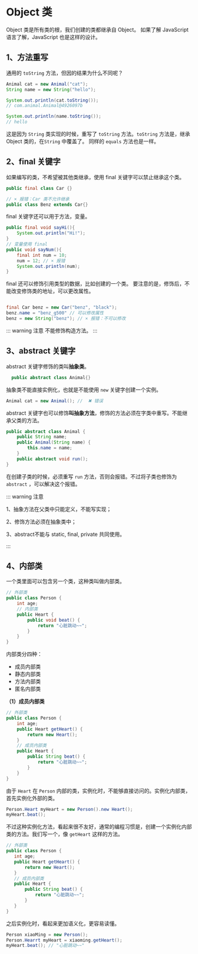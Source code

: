 # Object 类

Object 类是所有类的根，我们创建的类都继承自 Object。
如果了解 JavaScript 语言了解，JavaScript 也是这样的设计。

## 1、方法重写


通用的 `toString` 方法，但因的结果为什么不同呢？

```java
Animal cat = new Animal("cat");
String name = new String("hello");

System.out.println(cat.toString());
// com.animal.Animal@4926097b

System.out.println(name.toString());
// hello
```

这是因为 `String` 类实现的时候，重写了 `toString`
 方法。`toString` 方法是，继承 Object 类的，在`String` 中覆盖了。
 同样的 `equals` 方法也是一样。


## 2、final 关键字

如果编写的类，不希望被其他类继承，使用 final 关键字可以禁止继承这个类。

```java
public final class Car {}

// × 报错：Car 类不允许继承
public class Benz extends Car{} 
```

final 关键字还可以用于方法，变量。

```java
public final void sayHi(){
    System.out.println("Hi!");  
}
// 变量使用 final
public void sayNum(){
    final int num = 10;
    num = 12; // × 报错
    System.out.println(num);
}

```

final 还可以修饰引用类型的数据，比如创建的一个类。
要注意的是，修饰后，不能改变修饰类的地址，可以更改属性。

```java

final Car benz = new Car("benz", "black");
benz.name = "benz_g500" // 可以修改属性
benz = new String("benz"); // × 报错：不可以修改
```

::: warning 注意
不能修饰构造方法。
:::



## 3、abstract 关键字

abstract 关键字修饰的类叫**抽象类**。

```java
  public abstract class Animal{}
```

抽象类不能直接实例化，也就是不能使用 `new` 关键字创建一个实例。

```java
Animal cat = new Animal(); //  ✖ 错误
```

abstract 关键字也可以修饰**叫抽象方法**，修饰的方法必须在字类中重写。不能继承父类的方法。

```java
public abstract class Animal {
	public String name;
	public Animal(String name) {
		this.name = name;
	}
	public abstract void run();
}
```

在创建子类的时候，必须重写 `run` 方法，否则会报错。不过将子类也修饰为 `abstract` ，可以解决这个报错。	

::: warning 注意

1、抽象方法在父类中只能定义，不能写实现；

2、修饰方法必须在抽象类中；

3、abstract不能与 static, final, private 共同使用。

:::



## 4、内部类

一个类里面可以包含另一个类，这种类叫做内部类。

```java
// 外部类
public class Person {
    int age;
    // 内部类
    public Heart {
        public void beat() {
            return "心脏跳动~~";        
        }
    }
}
```

内部类分四种：

- 成员内部类
- 静态内部类
- 方法内部类
- 匿名内部类



**（1）成员内部类**

```java
// 外部类
public class Person {
    int age;
    public Heart getHeart() {
        return new Heart();
    }
    // 成员内部类
    public Heart {
        public String beat() {
            return "心脏跳动~~";        
        }
    }
}
```

由于 `Heart` 在 `Person` 内部的类，实例化时，不能够直接访问的。实例化内部类，首先实例化外部的类。

```java
Person.Heart myHeart = new Person().new Heart();
myHeart.beat();
```

不过这种实例化方法，看起来很不友好，通常的编程习惯是，创建一个实例化内部类的方法。我们写一个，像 `getHeart` 这样的方法。

 ```java
// 外部类
public class Person {
    int age;
    public Heart getHeart() {
        return new Heart();
    }
    // 成员内部类
    public Heart {
        public String beat() {
            return "心脏跳动~~";        
        }
    }
}
 ```

之后实例化时，看起来更加语义化，更容易读懂。

```java
Person xiaoMing = new Person();
Person.Hearrt myHeart = xiaoming.getHeart();
myHeart.beat(); // "心脏跳动~~"
```

